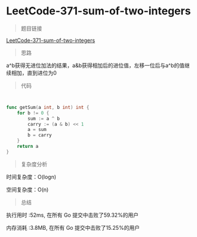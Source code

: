 #  LeetCode-371-sum-of-two-integers

>题目链接

[LeetCode-371-sum-of-two-integers](https://leetcode-cn.com/problems/sum-of-two-integers/)

>思路

a^b获得无进位加法的结果，a&b获得相加后的进位值，左移一位后与a^b的值继续相加，直到进位为0

>代码

```go


func getSum(a int, b int) int {
    for b != 0 {
        sum := a ^ b
        carry := (a & b) << 1
        a = sum
        b = carry
    }
    return a
}

```

>复杂度分析

时间复杂度：O(logn)

空间复杂度：O(n)

>总结

执行用时 :52ms, 在所有 Go 提交中击败了59.32%的用户
 
内存消耗 :3.8MB, 在所有 Go 提交中击败了15.25%的用户
